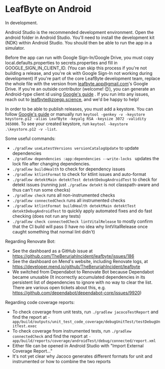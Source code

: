 # LeafByte on Android

In development.

Android Studio is the recommended development environment.
Open the android folder in Android Studio.
You'll need to install the development kit (NDK) within Android Studio.
You should then be able to run the app in a simulator.

Before the app can run with Google Sign-In/Google Drive, you must copy local.defaults.properties to secrets.properties and fill in GOOGLE_SIGN_IN_CLIENT_ID.
(You can skip this process if you're not building a release, and you're ok with Google Sign-In not working during development)
If you're part of the core LeafByte development team, replace the whole file with the version from leafbyte.app@gmail.com's Google Drive.
If you're an outside contributor (welcome! 😊), you can generate an Android-type client id using [Google's guide](https://support.google.com/cloud/answer/6158849?hl=en) .
If you run into any issues, reach out to <leafbyte@zoegp.science>, and we'd be happy to help!

In order to be able to publish releases, you must add a keystore.
You can follow [Google's guide](https://developer.android.com/studio/publish/app-signing#generate-key) or manually run `keytool -genkey -v -keystore keystore.p12 -alias LeafByte -keyalg RSA -keysize 3072 -validity 365000`.
To see your created keystore, run `keytool -keystore .\keystore.p12 -v -list`.

Some useful commands:
- `./gradlew useLatestVersions versionCatalogUpdate` to update dependencies
- `./gradlew dependencies :app:dependencies --write-locks ` updates the lock file after changing dependencies.
- `./gradlew buildHealth` to check for dependency issues
- `./gradlew ktlintFormat` to check for ktlint issues and auto-format
- `./gradlew detektMain detektTest detektDebugAndroidTest` to check for detekt issues (running just `./gradlew detekt` is not 
    classpath-aware and thus can't run some checks)
- `./gradlew check` runs all non-instrumented checks
- `./gradlew connectedCheck` runs all instrumented checks
- `./gradlew ktlintFormat buildHealth detektMain detektTest detektDebugAndroidTest` to quickly apply automated fixes and
   do fast checking (does not run any tests)
- `./gradlew check connectedCheck lintVitalRelease` to mostly confirm that the CI build will pass (I have no idea why lintVitalRelease once
    caught something that normal lint didn't)

Regarding Renovate Bot:
- See the dashboard as a GitHub issue at https://github.com/TheBeruriahIncident/leafbyte/issues/186
- See the dashboard on Mend's website, including Renovate logs, at https://developer.mend.io/github/TheBeruriahIncident/leafbyte
- We switched from Dependabot to Renovate Bot because Dependabot became unusable
  (It incorrectly accumulated dependencies in its persistent list of dependencies to ignore with no way to clear the list.
   There are various open tickets about this, e.g. https://github.com/dependabot/dependabot-core/issues/9920)

Regarding code coverage reports:
- To check coverage from unit tests, run `./gradlew jacocoTestReport` and find the report at `- app/build/outputs/unit_test_code_coverage/debugUnitTest/testDebugUnitTest.exec`
- To check coverage from instrumented tests, run `./gradlew connectedCheck` and find the report at `- app/build/reports/coverage/androidTest/debug/connected/report.xml`
- Either file can be opened in Android Studio with "Import External Coverage Report..."
- It's not yet clear why Jacoco generates different formats for unit and instrumented or how to combine the two reports

